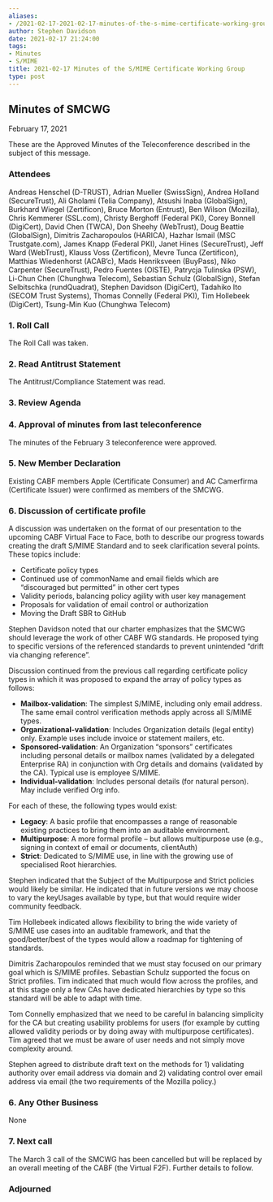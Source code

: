 ```yaml
---
aliases:
- /2021-02-17-2021-02-17-minutes-of-the-s-mime-certificate-working-group/
author: Stephen Davidson
date: 2021-02-17 21:24:00
tags:
- Minutes
- S/MIME
title: 2021-02-17 Minutes of the S/MIME Certificate Working Group
type: post
---
```


## Minutes of SMCWG 

February 17, 2021

These are the Approved Minutes of the Teleconference described in the subject of this message.

### Attendees 

Andreas Henschel (D-TRUST), Adrian Mueller (SwissSign), Andrea Holland (SecureTrust), Ali Gholami (Telia Company), Atsushi Inaba (GlobalSign), Burkhard Wiegel (Zertificon), Bruce Morton (Entrust), Ben Wilson (Mozilla), Chris Kemmerer (SSL.com), Christy Berghoff (Federal PKI), Corey Bonnell (DigiCert), David Chen (TWCA), Don Sheehy (WebTrust), Doug Beattie (GlobalSign), Dimitris Zacharopoulos (HARICA), Hazhar Ismail (MSC Trustgate.com), James Knapp (Federal PKI), Janet Hines (SecureTrust), Jeff Ward (WebTrust), Klauss Voss (Zertificon), Mevre Tunca (Zertificon), Matthias Wiedenhorst (ACAB’c), Mads Henriksveen (BuyPass), Niko Carpenter (SecureTrust), Pedro Fuentes (OISTE), Patrycja Tulinska (PSW), Li-Chun Chen (Chunghwa Telecom), Sebastian Schulz (GlobalSign), Stefan Selbitschka (rundQuadrat), Stephen Davidson (DigiCert), Tadahiko Ito (SECOM Trust Systems), Thomas Connelly (Federal PKI), Tim Hollebeek (DigiCert), Tsung-Min Kuo (Chunghwa Telecom)

### 1. Roll Call 

The Roll Call was taken.

### 2. Read Antitrust Statement 

The Antitrust/Compliance Statement was read.

### 3. Review Agenda 

### 4. Approval of minutes from last teleconference 

The minutes of the February 3 teleconference were approved.

### 5. New Member Declaration 

Existing CABF members Apple (Certificate Consumer) and AC Camerfirma (Certificate Issuer) were confirmed as members of the SMCWG.

### 6. Discussion of certificate profile 

A discussion was undertaken on the format of our presentation to the upcoming CABF Virtual Face to Face, both to describe our progress towards creating the draft S/MIME Standard and to seek clarification several points. These topics include:

- Certificate policy types
- Continued use of commonName and email fields which are “discouraged but permitted” in other cert types
- Validity periods, balancing policy agility with user key management
- Proposals for validation of email control or authorization
- Moving the Draft SBR to GitHub

Stephen Davidson noted that our charter emphasizes that the SMCWG should leverage the work of other CABF WG standards. He proposed tying to specific versions of the referenced standards to prevent unintended “drift via changing reference”.

Discussion continued from the previous call regarding certificate policy types in which it was proposed to expand the array of policy types as follows:

- **Mailbox-validation**: The simplest S/MIME, including only email address. The same email control verification methods apply across all S/MIME types.
- **Organizational-validation**: Includes Organization details (legal entity) only. Example uses include invoice or statement mailers, etc.
- **Sponsored-validation**: An Organization “sponsors” certificates including personal details or mailbox names (validated by a delegated Enterprise RA) in conjunction with Org details and domains (validated by the CA). Typical use is employee S/MIME.
- **Individual-validation**: Includes personal details (for natural person). May include verified Org info.

For each of these, the following types would exist:

- **Legacy**: A basic profile that encompasses a range of reasonable existing practices to bring them into an auditable environment.
- **Multipurpose**: A more formal profile – but allows multipurpose use (e.g., signing in context of email or documents, clientAuth)
- **Strict**: Dedicated to S/MIME use, in line with the growing use of specialised Root hierarchies.

Stephen indicated that the Subject of the Multipurpose and Strict policies would likely be similar. He indicated that in future versions we may choose to vary the keyUsages available by type, but that would require wider community feedback.

Tim Hollebeek indicated allows flexibility to bring the wide variety of S/MIME use cases into an auditable framework, and that the good/better/best of the types would allow a roadmap for tightening of standards.

Dimitris Zacharopoulos reminded that we must stay focused on our primary goal which is S/MIME profiles. Sebastian Schulz supported the focus on Strict profiles. Tim indicated that much would flow across the profiles, and at this stage only a few CAs have dedicated hierarchies by type so this standard will be able to adapt with time.

Tom Connelly emphasized that we need to be careful in balancing simplicity for the CA but creating usability problems for users (for example by cutting allowed validity periods or by doing away with multipurpose certificates). Tim agreed that we must be aware of user needs and not simply move complexity around.

Stephen agreed to distribute draft text on the methods for 1) validating authority over email address via domain and 2) validating control over email address via email (the two requirements of the Mozilla policy.)

### 6. Any Other Business 

None

### 7. Next call 

The March 3 call of the SMCWG has been cancelled but will be replaced by an overall meeting of the CABF (the Virtual F2F). Further details to follow.

### Adjourned